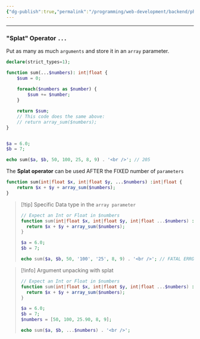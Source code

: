 ```yaml
---
{"dg-publish":true,"permalink":"/programming/web-development/backend/php/01-procedural/06-functions/03-variadic-functions/","tags":["programming","php","webdevelopment","backend"],"created":"2024-11-09T11:30:30.348+08:00"}
---
```



--- 

### "Splat" Operator `...`
Put as many as much `arguments` and store it in an `array` parameter.

```php
declare(strict_types=1);

function sum(...$numbers): int|float {
	$sum = 0;
	
	foreach($numbers as $number) {
		$sum += $number;
	}

	return $sum;
	// This code does the same above:
	// return array_sum($numbers);
}


$a = 6.0;
$b = 7;

echo sum($a, $b, 50, 100, 25, 8, 9) . '<br />'; // 205
```

The __Splat operator__ can be used AFTER the FIXED number of `parameters`
```php
function sum(int|float $x, int|float $y, ...$numbers) :int|float {
	return $x + $y + array_sum($numbers);
}
```

> [!tip] Specific Data type in the `array parameter`
> ```php
> // Expect an Int or Float in $numbers
> function sum(int|float $x, int|float $y, int|float ...$numbers) :int|float {
> 	return $x + $y + array_sum($numbers);
> }
> 
> $a = 6.0;
> $b = 7;
> 
> echo sum($a, $b, 50, '100', '25', 8, 9) . '<br />'; // FATAL ERROR! 
> ```

> [!info] Argument unpacking with splat
> ```php
> // Expect an Int or Float in $numbers
> function sum(int|float $x, int|float $y, int|float ...$numbers) :int|float {
> 	return $x + $y + array_sum($numbers);
> }
> 
> $a = 6.0;
> $b = 7;
> $numbers = [50, 100, 25.90, 8, 9];
> 
> echo sum($a, $b, ...$numbers) . '<br />'; 
> ```
